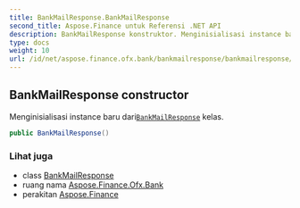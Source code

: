 ```yaml
---
title: BankMailResponse.BankMailResponse
second_title: Aspose.Finance untuk Referensi .NET API
description: BankMailResponse konstruktor. Menginisialisasi instance baru dariBankMailResponse kelas.
type: docs
weight: 10
url: /id/net/aspose.finance.ofx.bank/bankmailresponse/bankmailresponse/
---
```

## BankMailResponse constructor

Menginisialisasi instance baru dari[`BankMailResponse`](../) kelas.

```csharp
public BankMailResponse()
```

### Lihat juga

* class [BankMailResponse](../)
* ruang nama [Aspose.Finance.Ofx.Bank](../../bankmailresponse/)
* perakitan [Aspose.Finance](../../../)


